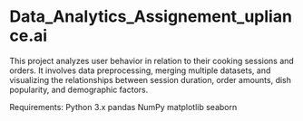 # Data_Analytics_Assignement_upliance.ai
This project analyzes user behavior in relation to their cooking sessions and orders. It involves data preprocessing, merging multiple datasets, and visualizing the relationships between session duration, order amounts, dish popularity, and demographic factors.

Requirements:
Python 3.x
pandas
NumPy
matplotlib
seaborn
